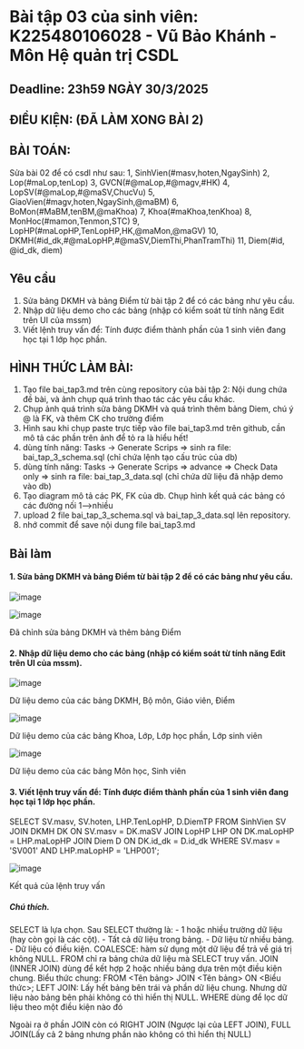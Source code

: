 # Bài tập 03 của sinh viên: K225480106028 - Vũ Bảo Khánh - Môn Hệ quản trị CSDL

## Deadline: 23h59 NGÀY 30/3/2025

## ĐIỀU KIỆN: (ĐÃ LÀM XONG BÀI 2)

## BÀI TOÁN:
Sửa bài 02 để có csdl như sau:
  1,  SinhVien(#masv,hoten,NgaySinh)
  2,  Lop(#maLop,tenLop)
  3,  GVCN(#@maLop,#@magv,#HK)
  4,  LopSV(#@maLop,#@maSV,ChucVu)
  5,  GiaoVien(#magv,hoten,NgaySinh,@maBM)
  6,  BoMon(#MaBM,tenBM,@maKhoa)
  7,  Khoa(#maKhoa,tenKhoa)
  8,  MonHoc(#mamon,Tenmon,STC)
  9,  LopHP(#maLopHP,TenLopHP,HK,@maMon,@maGV)
  10, DKMH(#id_dk,#@maLopHP,#@maSV,DiemThi,PhanTramThi)
  11, Diem(#id, @id_dk, diem)

## Yêu cầu
1. Sửa bảng DKMH và bảng Điểm từ bài tập 2 để có các bảng như yêu cầu.
2. Nhập dữ liệu demo cho các bảng (nhập có kiểm soát từ tính năng Edit trên UI của mssm)
3. Viết lệnh truy vấn để: Tính được điểm thành phần của 1 sinh viên đang học tại 1 lớp học phần.

## HÌNH THỨC LÀM BÀI:
1. Tạo file bai_tap3.md trên cùng repository của bài tập 2:
   Nội dung chứa đề bài, và ảnh chụp quá trình thao tác các yêu cầu khác.
2. Chụp ảnh quá trình sửa bảng DKMH và quá trình thêm bảng Diem, chú ý @ là FK, và thêm CK cho trường điểm
3. Hình sau khi chụp paste trực tiếp vào file bai_tap3.md trên github, cần mô tả các phần trên ảnh để tỏ ra là hiểu hết!
4. dùng tính năng: Tasks -> Generate Scrips => sinh ra file: bai_tap_3_schema.sql  (chỉ chứa lệnh tạo cấu trúc của db)
5. dùng tính năng: Tasks -> Generate Scrips => advance => Check Data only => sinh ra file: bai_tap_3_data.sql  (chỉ chứa dữ liệu đã nhập demo vào db)
6. Tạo diagram mô tả các PK, FK của db. Chụp hình kết quả các bảng có các đường nối 1-->nhiều
7. upload 2 file  bai_tap_3_schema.sql và bai_tap_3_data.sql lên repository.
8. nhớ commit để save nội dung file bai_tap3.md

## Bài làm

#### 1. Sửa bảng DKMH và bảng Điểm từ bài tập 2 để có các bảng như yêu cầu.
![image](https://github.com/user-attachments/assets/6ab213dd-c72b-4433-b14d-41d4b9dcd3f3)

![image](https://github.com/user-attachments/assets/eb14bf11-90a7-4a4a-bc94-bc70059716e1)

Đã chỉnh sửa bảng DKMH và thêm bảng Điểm

#### 2. Nhập dữ liệu demo cho các bảng (nhập có kiểm soát từ tính năng Edit trên UI của mssm).

![image](https://github.com/user-attachments/assets/4340348f-95f3-41ab-8fdf-ccc777fce106)

Dữ liệu demo của các bảng DKMH, Bộ môn, Giáo viên, Điểm

![image](https://github.com/user-attachments/assets/3b766a42-33a1-4745-a48e-d311ada7496b)

Dữ liệu demo của các bảng Khoa, Lớp, Lớp học phần, Lớp sinh viên

![image](https://github.com/user-attachments/assets/ccbb78ca-c2c1-4b23-9b7a-3e3d0534c2f7)

Dữ liệu demo của các bảng Môn học, Sinh viên

#### 3. Viết lệnh truy vấn để: Tính được điểm thành phần của 1 sinh viên đang học tại 1 lớp học phần.

SELECT SV.masv, SV.hoten, LHP.TenLopHP, D.DiemTP
FROM SinhVien SV
JOIN DKMH DK ON SV.masv = DK.maSV
JOIN LopHP LHP ON DK.maLopHP = LHP.maLopHP
JOIN Diem D ON DK.id_dk = D.id_dk
WHERE SV.masv = 'SV001' AND LHP.maLopHP = 'LHP001';

![image](https://github.com/user-attachments/assets/73952838-8879-4feb-a6d1-5b6b4fc42409)

Kết quả của lệnh truy vấn 

##### Chú thích.

SELECT là lựa chọn. Sau SELECT thường là:
                                           - 1 hoặc nhiều trường dữ liệu (hay còn gọi là các cột).
                                           - Tất cả dữ liệu trong bảng.
                                           - Dữ liệu từ nhiều bảng.
                                           - Dữ liệu có điều kiện.
COALESCE: hàm sử dụng một dữ liệu để trả về giá trị không NULL.
FROM chỉ ra bảng chứa dữ liệu mà SELECT truy vấn.
JOIN (INNER JOIN) dùng để kết hợp 2 hoặc nhiều bảng dựa trên một điều kiện chung. Biểu thức chung: FROM <Tên bảng> JOIN <Tên bảng> ON <Biểu thức>;
LEFT JOIN: Lấy hết bảng bên trái và phần dữ liệu chung. Nhưng dữ liệu nào bảng bên phải không có thì hiển thị NULL.
WHERE dùng để lọc dữ liệu theo một điều kiện nào đó

Ngoài ra ở phần JOIN còn có RIGHT JOIN (Ngược lại của LEFT JOIN), FULL JOIN(Lấy cả 2 bảng nhưng phần nào không có thì hiển thị NULL)
